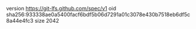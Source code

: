 version https://git-lfs.github.com/spec/v1
oid sha256:933338ae0a5400facf6bdf5b06d7291a01c3078e430b7518eb6df5c8a44e4fc3
size 2042
